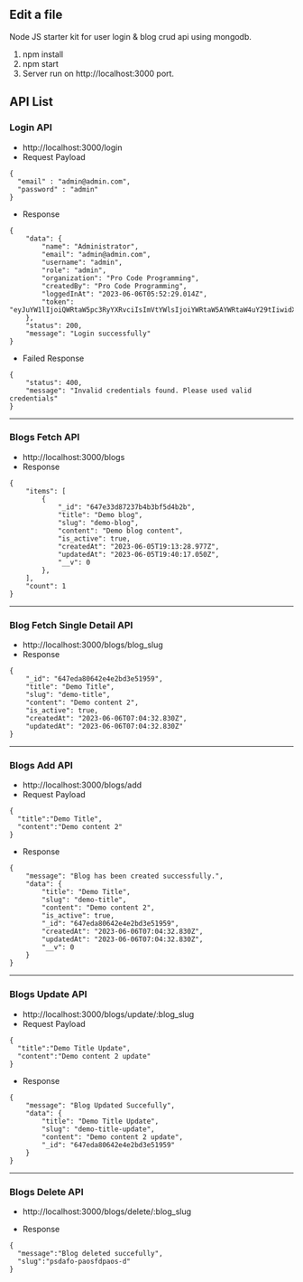 ## Edit a file

Node JS starter kit for user login & blog crud api using mongodb.

1. npm install
2. npm start
3. Server run on http://localhost:3000 port.

## API List

### Login API

- http://localhost:3000/login
- Request Payload

```
{
  "email" : "admin@admin.com",
  "password" : "admin"
}
```

- Response

```
{
    "data": {
        "name": "Administrator",
        "email": "admin@admin.com",
        "username": "admin",
        "role": "admin",
        "organization": "Pro Code Programming",
        "createdBy": "Pro Code Programming",
        "loggedInAt": "2023-06-06T05:52:29.014Z",
        "token": "eyJuYW1lIjoiQWRtaW5pc3RyYXRvciIsImVtYWlsIjoiYWRtaW5AYWRtaW4uY29tIiwidXNlcm5hbWUiOiJhZG1pbiIsInJvbGUiOiJhZG1pbiIMnUwdfob5dVn1m9prlqPqXBggoj4ntYRiPcP"
    },
    "status": 200,
    "message": "Login successfully"
}
```

- Failed Response

```
{
    "status": 400,
    "message": "Invalid credentials found. Please used valid credentials"
}
```

---

### Blogs Fetch API

- http://localhost:3000/blogs
- Response

```
{
    "items": [
        {
            "_id": "647e33d87237b4b3bf5d4b2b",
            "title": "Demo blog",
            "slug": "demo-blog",
            "content": "Demo blog content",
            "is_active": true,
            "createdAt": "2023-06-05T19:13:28.977Z",
            "updatedAt": "2023-06-05T19:40:17.050Z",
            "__v": 0
        },
    ],
    "count": 1
}
```

---

### Blog Fetch Single Detail API

- http://localhost:3000/blogs/blog_slug
- Response

```
{
    "_id": "647eda80642e4e2bd3e51959",
    "title": "Demo Title",
    "slug": "demo-title",
    "content": "Demo content 2",
    "is_active": true,
    "createdAt": "2023-06-06T07:04:32.830Z",
    "updatedAt": "2023-06-06T07:04:32.830Z"
}
```

---

### Blogs Add API

- http://localhost:3000/blogs/add
- Request Payload

```
{
  "title":"Demo Title",
  "content":"Demo content 2"
}
```

- Response

```
{
    "message": "Blog has been created successfully.",
    "data": {
        "title": "Demo Title",
        "slug": "demo-title",
        "content": "Demo content 2",
        "is_active": true,
        "_id": "647eda80642e4e2bd3e51959",
        "createdAt": "2023-06-06T07:04:32.830Z",
        "updatedAt": "2023-06-06T07:04:32.830Z",
        "__v": 0
    }
}
```

---

### Blogs Update API

- http://localhost:3000/blogs/update/:blog_slug
- Request Payload

```
{
  "title":"Demo Title Update",
  "content":"Demo content 2 update"
}
```

- Response

```
{
    "message": "Blog Updated Succefully",
    "data": {
        "title": "Demo Title Update",
        "slug": "demo-title-update",
        "content": "Demo content 2 update",
        "_id": "647eda80642e4e2bd3e51959"
    }
}
```

---

### Blogs Delete API

- http://localhost:3000/blogs/delete/:blog_slug

- Response

```
{
  "message":"Blog deleted succefully",
  "slug":"psdafo-paosfdpaos-d"
}
```
